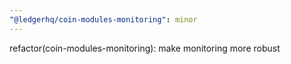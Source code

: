 ```yaml
---
"@ledgerhq/coin-modules-monitoring": minor
---
```


refactor(coin-modules-monitoring): make monitoring more robust
